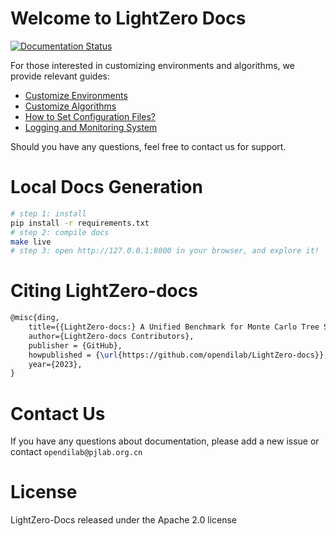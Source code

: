 # Welcome to LightZero Docs

[![Documentation Status](https://readthedocs.org/projects/lightzero-docs/badge/?version=latest)](https://lightzero-docs.readthedocs.io/en/latest/?badge=latest)

For those interested in customizing environments and algorithms, we provide relevant guides:

- [Customize Environments](https://github.com/opendilab/LightZero/blob/main/docs/source/tutorials/envs/customize_envs.md)
- [Customize Algorithms](https://github.com/opendilab/LightZero/blob/main/docs/source/tutorials/algos/customize_algos.md)
- [How to Set Configuration Files?](https://github.com/opendilab/LightZero/blob/main/docs/source/tutorials/config/config.md)
- [Logging and Monitoring System](https://github.com/opendilab/LightZero/blob/main/docs/source/tutorials/logs/logs.md)

Should you have any questions, feel free to contact us for support.


# Local Docs Generation
```bash
# step 1: install
pip install -r requirements.txt
# step 2: compile docs
make live
# step 3: open http://127.0.0.1:8000 in your browser, and explore it!
```

# Citing LightZero-docs
```latex
@misc{ding,
    title={{LightZero-docs:} A Unified Benchmark for Monte Carlo Tree Search in General Sequential Decision Scenarios},
    author={LightZero-docs Contributors},
    publisher = {GitHub},
    howpublished = {\url{https://github.com/opendilab/LightZero-docs}},
    year={2023},
}
```
# Contact Us
If you have any questions about documentation, please add a new issue or contact `opendilab@pjlab.org.cn`

# License

LightZero-Docs released under the Apache 2.0 license
